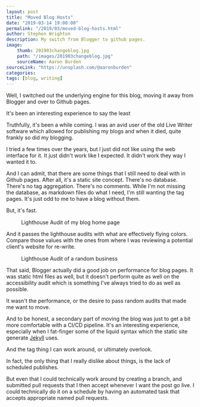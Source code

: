 ```yaml
---
layout: post
title: "Moved Blog Hosts"
date: "2019-03-14 19:00:00"
permalink: "/2019/03/moved-blog-hosts.html"
author: Stephen Wrighton
description: My switch from Blogger to github pages.
image:
    thumb: 201903changeblog.jpg
    path: "/images/201903changeblog.jpg"
    sourceName: Aaron Burden
sourceLink: "https://unsplash.com/@aaronburden"
categories:
tags: [blog, writing]
---
```


Well, I switched out the underlying engine for this blog, moving it away from Blogger and over to Github pages. 

It's been an interesting experience to say the least

Truthfully, it's been a while coming. I was an avid user of the old Live Writer software which allowed for publishing my blogs and when it died, quite frankly so did my blogging.  

I tried a few times over the years, but I just did not like using the web interface for it.  It just didn't work like I expected. It didn't work they way I wanted it to. 

And I can admit, that there are some things that I still need to deal with in Github pages. After all, it's a static site concept. There's no database. There's no tag aggregation. There's no comments. While I'm not missing the database, as markdown files do what I need, I'm still wanting the tag pages. It's just odd to me to have a blog without them.

But, it's fast.  

<figure class='oncenter'>
<img src="data:image/gif;base64,R0lGODlhAQABAIAAAAAAAP///yH5BAEAAAAALAAAAAABAAEAAAIBRAA7" data-src="{{"/images/lighthouse-home.jpg" | relative_url }}" alt="Lighthouse Audit of my blog home page" />
<figcaption>Lighthouse Audit of my blog home page</figcaption>
</figure>

And it passes the lighthouse audits with what are effectively flying colors.  Compare those values with the ones from where I was reviewing a potential client's website for re-write. 

<figure class='oncenter'>
<img src="data:image/gif;base64,R0lGODlhAQABAIAAAAAAAP///yH5BAEAAAAALAAAAAABAAEAAAIBRAA7" data-src="{{"/images/lighthouse-business.jpg" | relative_url }}" alt="Lighthouse Audit of a random business website" />
<figcaption>Lighthouse Audit of a random business</figcaption>
</figure>

That said, Blogger actually did a good job on performance for blog pages. It was static html files as well, but it doesn't perform quite as well on the accessibility audit which is something I've always tried to do as well as possible. 

It wasn't the performance, or the desire to pass random audits that made me want to move. 

And to be honest, a secondary part of moving the blog was just to get a bit more comfortable with a CI/CD pipeline. It's an interesting experience, especially when I fat-finger some of the liquid syntax which the static site generate [Jekyll](https://www.jekyllrb.com) uses.

And the tag thing I can work around, or ultimately overlook. 

In fact, the only thing that I really dislike about things, is the lack of scheduled publishes. 

But even that I could technically work around by creating a branch, and submitted pull requests that I then accept whenever I want the post go live. I could technically do it on a schedule by having an automated task that accepts appropriate named pull requests. 